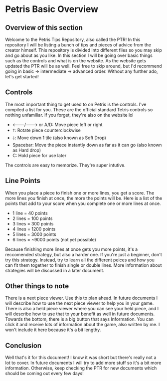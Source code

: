 # Petris Basic Overview

## Overview of this section

Welcome to the Petris Tips Repository, also called the PTR! In this repository I will be listing a bunch of tips and pieces of advice from the creator himself. This repository is divided into different files so you may skip and go about as you like. In this section I will be going over basic things such as the controls and what is on the website. As the website gets updated the PTR will be as well. Feel free to skip around, but I'd recommend going in basic -> intermediate -> advanced order. Without any further ado, let's get started!

## Controls

The most important thing to get used to on Petris is the controls. I've compiled a list for you. These are the official standard Tetris controls so nothing unfamiliar. If you forget, they're also on the website lol

* 🡐/🡒 or A/D: Move piece left or right
* 🡑: Rotate piece counterclockwise
* 🡓: Move down 1 tile (also known as Soft Drop)
* Spacebar: Move the piece instantly down as far as it can go (also known as Hard drop)
* C: Hold piece for use later

The controls are easy to memorize. They're super intutive.

## Line Points

When you place a piece to finish one or more lines, you get a score. The more lines you finish at once, the more the points will be. Here is a list of the points that add to your score when you complete one or more lines at once.

* 1 line = 40 points
* 2 lines = 100 points
* 3 lines = 300 points
* 4 lines = 1200 points
* 5 lines = 3000 points
* 6 lines = ~9000 points (not yet possible)

Because finishing more lines at once gets you more points, it's a reccomended strategy, but also a harder one. If you're just a beginner, don't try this strategy. Instead, try to learn all the different peices and how you can fit them together to finish single or double lines. More information about strategies will be discussed in a later document.

## Other things to note

There is a next piece viewer. Use this to plan ahead. In future documents I will describe how to use the next piece viewer to help you in your game. There is also a held piece viewer where you can see your held piece, and I will describe how to use that to your benefit as well in future documents.
Towards the bottom, there is a big button that says Information. You can click it and receive lots of information about the game, also written by me. I won't include it here because it's a bit lengthy.

## Conclusion

Well that's it for this document! I know it was short but there's really not a lot to cover. In future documents I will try to add more stuff so it's a bit more information. Otherwise, keep checking the PTR for new documents which should be coming out every few days!
